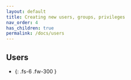 ```yaml
---
layout: default
title: Creating new users, groups, privileges
nav_order: 4
has_children: true
permalink: /docs/users
---
```



## Users

* {: .fs-6 .fw-300 }
